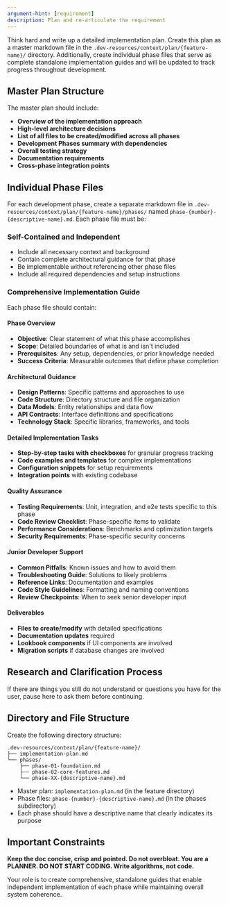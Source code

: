 ```yaml
---
argument-hint: [requirement]
description: Plan and re-articulate the requirement
---
```


Think hard and write up a detailed implementation plan. Create this plan as a master markdown file in the `.dev-resources/context/plan/{feature-name}/` directory. Additionally, create individual phase files that serve as complete standalone implementation guides and will be updated to track progress throughout development.

## Master Plan Structure

The master plan should include:
- **Overview of the implementation approach**
- **High-level architecture decisions**
- **List of all files to be created/modified across all phases**
- **Development Phases summary with dependencies**
- **Overall testing strategy**
- **Documentation requirements**
- **Cross-phase integration points**

## Individual Phase Files

For each development phase, create a separate markdown file in `.dev-resources/context/plan/{feature-name}/phases/` named `phase-{number}-{descriptive-name}.md`. Each phase file must be:

### Self-Contained and Independent
- Include all necessary context and background
- Contain complete architectural guidance for that phase
- Be implementable without referencing other phase files
- Include all required dependencies and setup instructions

### Comprehensive Implementation Guide
Each phase file should contain:

#### Phase Overview
- **Objective**: Clear statement of what this phase accomplishes
- **Scope**: Detailed boundaries of what is and isn't included
- **Prerequisites**: Any setup, dependencies, or prior knowledge needed
- **Success Criteria**: Measurable outcomes that define phase completion

#### Architectural Guidance
- **Design Patterns**: Specific patterns and approaches to use
- **Code Structure**: Directory structure and file organization
- **Data Models**: Entity relationships and data flow
- **API Contracts**: Interface definitions and specifications
- **Technology Stack**: Specific libraries, frameworks, and tools

#### Detailed Implementation Tasks
- **Step-by-step tasks with checkboxes** for granular progress tracking
- **Code examples and templates** for complex implementations
- **Configuration snippets** for setup requirements
- **Integration points** with existing codebase

#### Quality Assurance
- **Testing Requirements**: Unit, integration, and e2e tests specific to this phase
- **Code Review Checklist**: Phase-specific items to validate
- **Performance Considerations**: Benchmarks and optimization targets
- **Security Requirements**: Phase-specific security concerns

#### Junior Developer Support
- **Common Pitfalls**: Known issues and how to avoid them
- **Troubleshooting Guide**: Solutions to likely problems
- **Reference Links**: Documentation and examples
- **Code Style Guidelines**: Formatting and naming conventions
- **Review Checkpoints**: When to seek senior developer input

#### Deliverables
- **Files to create/modify** with detailed specifications
- **Documentation updates** required
- **Lookbook components** if UI components are involved
- **Migration scripts** if database changes are involved

## Research and Clarification Process

If there are things you still do not understand or questions you have for the user, pause here to ask them before continuing.

## Directory and File Structure

Create the following directory structure:
```
.dev-resources/context/plan/{feature-name}/
├── implementation-plan.md
└── phases/
    ├── phase-01-foundation.md
    ├── phase-02-core-features.md
    └── phase-XX-{descriptive-name}.md
```

- Master plan: `implementation-plan.md` (in the feature directory)
- Phase files: `phase-{number}-{descriptive-name}.md` (in the phases subdirectory)
- Each phase should have a descriptive name that clearly indicates its purpose

## Important Constraints

**Keep the doc concise, crisp and pointed. Do not overbloat. You are a PLANNER. DO NOT START CODING. Write algorithms, not code.**

Your role is to create comprehensive, standalone guides that enable independent implementation of each phase while maintaining overall system coherence.